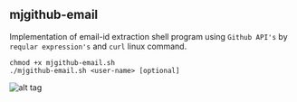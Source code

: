 ## mjgithub-email
Implementation of email-id extraction shell program using `Github API's` by ` reqular expression's` and `curl` linux command.

```shell
chmod +x mjgithub-email.sh
./mjgithub-email.sh <user-name> [optional]
```
![alt tag](https://raw.githubusercontent.com/owsmmj/mjgithub-email/asset/asset/mjgithub-email.gif)
